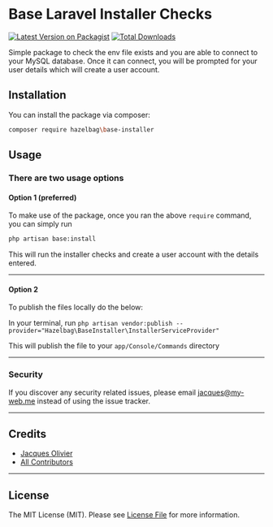 # Base Laravel Installer Checks

[![Latest Version on Packagist](https://img.shields.io/packagist/v/hazelbag/base-installer.svg?style=flat-square)](https://packagist.org/packages/hazelbag/base-installer)
[![Total Downloads](https://img.shields.io/packagist/dt/hazelbag/base-installer.svg?style=flat-square)](https://packagist.org/packages/hazelbag/base-installer)

Simple package to check the env file exists and you are able to connect to your MySQL database. Once it can connect, you will be prompted for your user details which will create a user account.

## Installation

You can install the package via composer:

```bash
composer require hazelbag\base-installer
```

## Usage

### There are two usage options

#### Option 1 (preferred)

To make use of the package, once you ran the above `require` command, you can simply run

```bash
php artisan base:install
```

This will run the installer checks and create a user account with the details entered.

---

#### Option 2

To publish the files locally do the below:

In your terminal, run `php artisan vendor:publish --provider="Hazelbag\BaseInstaller\InstallerServiceProvider"`

This will publish the file to your `app/Console/Commands` directory

---
### Security

If you discover any security related issues, please email jacques@my-web.me instead of using the issue tracker.

---
## Credits

-   [Jacques Olivier](https://github.com/hazelbag)
-   [All Contributors](../../contributors)

---
## License

The MIT License (MIT). Please see [License File](LICENSE.md) for more information.